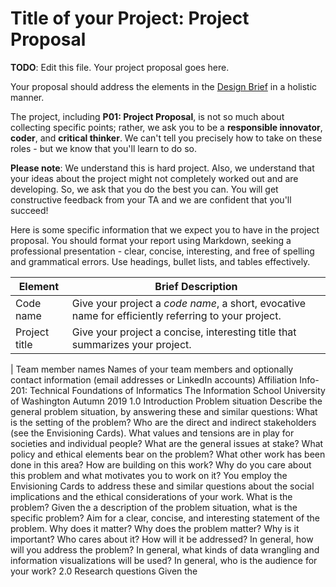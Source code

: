 # Title of your Project: Project Proposal 

**TODO**: Edit this file. Your project proposal goes here.

Your proposal should address the elements in the [Design Brief](xxx) in a holistic manner.

The project, including **P01: Project Proposal**, is not so much about collecting specific points; rather, we ask you to be a **responsible innovator**, **coder**, and **critical thinker**. We can't tell you precisely how to take on these roles - but we know that you'll learn to do so. 

**Please note**: We understand this is hard project. Also, we understand that your ideas about the project might not completely worked out and are developing. So, we ask that you do the best you can. You will get constructive feedback from your TA and we are confident that you'll succeed! 

Here is some specific information that we expect you to have in the project proposal. You should format your report using Markdown, seeking a professional presentation - clear, concise, interesting, and free of spelling and grammatical errors. Use headings, bullet lists, and tables effectively.

|Element | Brief Description|
|---------------| -----------------|
|Code name | Give your project a _code name_, a short, evocative name for efficiently referring to your project.| 
|Project title| Give your project a concise, interesting title that summarizes your project. |
|
Team member names Names of your team members and optionally contact information (email addresses
or LinkedIn accounts)
Affiliation Info-201: Technical Foundations of Informatics
The Information School
University of Washington
Autumn 2019
1.0 Introduction
Problem situation
Describe the general problem situation, by answering these and similar questions:
What is the setting of the problem? Who are the direct and indirect stakeholders
(see the Envisioning Cards). What values and tensions are in play for societies and
individual people? What are the general issues at stake? What policy and ethical
elements bear on the problem? What other work has been done in this area? How
are building on this work? Why do you care about this problem and what motivates
you to work on it?
You employ the Envisioning Cards to address these and similar questions about the
social implications and the ethical considerations of your work.
What is the problem? Given the a description of the problem situation, what is the specific problem? Aim
for a clear, concise, and interesting statement of the problem.
Why does it matter? Why does the problem matter? Why is it important? Who cares about it?
How will it be addressed? In general, how will you address the problem? In general, what kinds of data
wrangling and information visualizations will be used? In general, who is the
audience for your work?
2.0 Research questions Given the